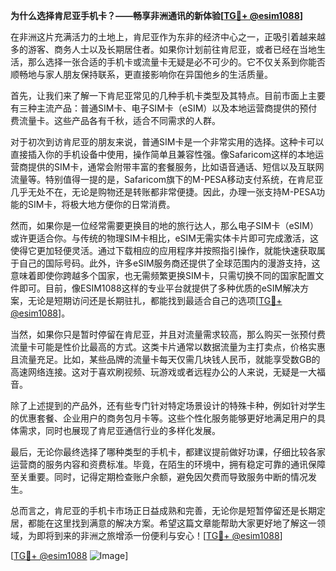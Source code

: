 **为什么选择肯尼亚手机卡？——畅享非洲通讯的新体验[[TG💪+ @esim1088](https://t.me/s/esim1088)]**

在非洲这片充满活力的土地上，肯尼亚作为东非的经济中心之一，正吸引着越来越多的游客、商务人士以及长期居住者。如果你计划前往肯尼亚，或者已经在当地生活，那么选择一张合适的手机卡或流量卡无疑是必不可少的。它不仅关系到你能否顺畅地与家人朋友保持联系，更直接影响你在异国他乡的生活质量。

首先，让我们来了解一下肯尼亚常见的几种手机卡类型及其特点。目前市面上主要有三种主流产品：普通SIM卡、电子SIM卡（eSIM）以及本地运营商提供的预付费流量卡。这些产品各有千秋，适合不同需求的人群。

对于初次到访肯尼亚的朋友来说，普通SIM卡是一个非常实用的选择。这种卡可以直接插入你的手机设备中使用，操作简单且兼容性强。像Safaricom这样的本地运营商提供的SIM卡，通常会附带丰富的套餐服务，比如语音通话、短信以及互联网流量等。特别值得一提的是，Safaricom旗下的M-PESA移动支付系统，在肯尼亚几乎无处不在，无论是购物还是转账都非常便捷。因此，办理一张支持M-PESA功能的SIM卡，将极大地方便你的日常消费。

然而，如果你是一位经常需要更换目的地的旅行达人，那么电子SIM卡（eSIM）或许更适合你。与传统的物理SIM卡相比，eSIM无需实体卡片即可完成激活，这使得它更加轻便灵活。通过下载相应的应用程序并按照指引操作，就能快速获取属于自己的国际号码。此外，许多eSIM服务商还提供了全球范围内的漫游支持，这意味着即使你跨越多个国家，也无需频繁更换SIM卡，只需切换不同的国家配置文件即可。目前，像ESIM1088这样的专业平台就提供了多种优质的eSIM解决方案，无论是短期访问还是长期驻扎，都能找到最适合自己的选项[[TG💪+ @esim1088](https://t.me/s/esim1088)]。

当然，如果你只是暂时停留在肯尼亚，并且对流量需求较高，那么购买一张预付费流量卡可能是性价比最高的方式。这类卡片通常以数据流量为主打卖点，价格实惠且流量充足。比如，某些品牌的流量卡每天仅需几块钱人民币，就能享受数GB的高速网络连接。这对于喜欢刷视频、玩游戏或者远程办公的人来说，无疑是一大福音。

除了上述提到的产品外，还有些专门针对特定场景设计的特殊卡种，例如针对学生的优惠套餐、企业用户的商务包月卡等。这些个性化服务能够更好地满足用户的具体需求，同时也展现了肯尼亚通信行业的多样化发展。

最后，无论你最终选择了哪种类型的手机卡，都建议提前做好功课，仔细比较各家运营商的服务内容和资费标准。毕竟，在陌生的环境中，拥有稳定可靠的通讯保障至关重要。同时，记得定期检查账户余额，避免因欠费而导致服务中断的情况发生。

总而言之，肯尼亚的手机卡市场正日益成熟和完善，无论你是短暂停留还是长期定居，都能在这里找到满意的解决方案。希望这篇文章能帮助大家更好地了解这一领域，为即将到来的非洲之旅增添一份便利与安心！[[TG💪+ @esim1088](https://t.me/s/esim1088)] 

[[TG💪+ @esim1088](https://t.me/s/esim1088) ![Image](https://i.postimg.cc/4NQfJmqS/Snipaste-2025-05-13-00-14-12.png)]